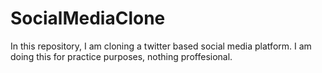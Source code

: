# SocialMediaClone

In this repository, I am cloning a twitter based social media platform. I am doing this for practice purposes, nothing proffesional.
